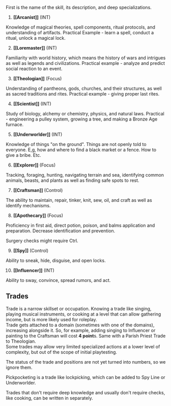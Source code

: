 First is the name of the skill, its description, and deep specializations.

1. **[[Arcanist]]** (INT)

Knowledge of magical theories, spell components, ritual protocols, and understanding of artifacts. Practical Example - learn a spell, conduct a ritual, unlock a magical lock.

2. **[[Loremaster]]** (INT)

Familiarity with world history, which means the history of wars and intrigues as well as legends and civilizations. Practical example - analyze and predict social reaction to an event.

3. **[[Theologian]]** (Focus)

Understanding of pantheons, gods, churches, and their structures, as well as sacred traditions and rites. Practical example - giving proper last rites.

4. **[[Scientist]]** (INT)

Study of biology, alchemy or chemistry, physics, and natural laws. Practical - engineering a pulley system, growing a tree, and making a Bronze Age furnace.

5. **[[Underworlder]]** (INT)

Knowledge of things "on the ground". Things are not openly told to everyone. E,g, how and where to find a black market or a fence. How to give a bribe. Etc.

6. **[[Explorer]]** (Focus)

Tracking, foraging, hunting, navigating terrain and sea, identifying common animals, beasts, and plants as well as finding safe spots to rest.

7. **[[Craftsman]]** (Control)

The ability to maintain, repair, tinker, knit, sew, oil, and craft as well as identify mechanisms.

8. **[[Apothecary]]** (Focus)

Proficiency in first aid, direct potion, poison, and balms application and preparation. Decrease identification and prevention.

Surgery checks might require Ctrl.

9. **[[Spy]]** (Control)

Ability to sneak, hide, disguise, and open locks.

10. **[[Influencer]]** (INT)

Ability to sway, convince, spread rumors, and act.

## Trades

Trade is a narrow skillset or occupation. Knowing a trade like singing, playing musical instruments, or cooking at a level that can allow gathering income, but is more likely used for roleplay.  
Trade gets attached to a domain (sometimes with one of the domains), increasing alongside it. So, for example, adding singing to Influencer or painting to the Craftsman will cost **4 point**s. Same with a Parish Priest Trade to Theologian.  
Some trades may allow very limited specialized actions at a lower level of complexity, but out of the scope of initial playtesting.

The status of the trade and positions are not yet turned into numbers, so we ignore them.

Pickpocketing is a trade like lockpicking, which can be added to Spy Line or Underworlder.

Trades that don't require deep knowledge and usually don't require checks, like cooking, can be written in separately.